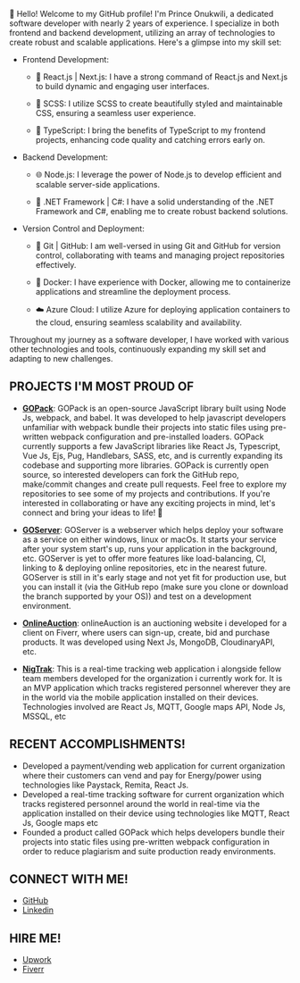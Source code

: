 👋 Hello! Welcome to my GitHub profile! I'm Prince Onukwili, a dedicated software developer with nearly 2 years of experience. I specialize in both frontend and backend development, utilizing an array of technologies to create robust and scalable applications. Here's a glimpse into my skill set:

- Frontend Development:

  - 🚀 React.js | Next.js: I have a strong command of React.js and Next.js to build dynamic and engaging user interfaces.

  - 💅 SCSS: I utilize SCSS to create beautifully styled and maintainable CSS, ensuring a seamless user experience.

  - 🔀 TypeScript: I bring the benefits of TypeScript to my frontend projects, enhancing code quality and catching errors early on.


- Backend Development:

  - 🌐 Node.js: I leverage the power of Node.js to develop efficient and scalable server-side applications.

  - 🎯 .NET Framework | C#: I have a solid understanding of the .NET Framework and C#, enabling me to create robust backend solutions.


- Version Control and Deployment:

  - 🤝 Git | GitHub: I am well-versed in using Git and GitHub for version control, collaborating with teams and managing project repositories effectively.

  - 🐳 Docker: I have experience with Docker, allowing me to containerize applications and streamline the deployment process.

  - ☁️ Azure Cloud: I utilize Azure for deploying application containers to the cloud, ensuring seamless scalability and availability.

Throughout my journey as a software developer, I have worked with various other technologies and tools, continuously expanding my skill set and adapting to new challenges.

## PROJECTS I'M MOST PROUD OF
- [**GOPack**](https://github.com/onukwilip/gopack): 
GOPack is an open-source JavaScript library built using Node Js, webpack, and babel. It was developed to help javascript developers unfamiliar with webpack bundle their projects into static files using pre-written webpack configuration and pre-installed loaders.
GOPack currently supports a few JavaScript libraries like React Js, Typescript,
Vue Js, Ejs, Pug, Handlebars, SASS, etc, and is currently expanding its codebase and supporting more libraries.
GOPack is currently open source, so interested developers can fork the GitHub repo, make/commit changes and create pull requests.
Feel free to explore my repositories to see some of my projects and contributions. If you're interested in collaborating or have any exciting projects in mind, let's connect and bring your ideas to life! 🚀

- [**GOServer**](https://github.com/go-industries/goserver):
GOServer is a webserver which helps deploy your software as a service on either windows, linux or macOs. It starts your service after your system start's up, runs your application in the background, etc. GOServer is yet to offer more features like load-balancing, CI, linking to & deploying online repositories, etc in the nearest future. GOServer is still in it's early stage and not yet fit for production use, but you can install it (via the GitHub repo (make sure you clone or download the branch supported by your OS)) and test on a development environment.

- [**OnlineAuction**](https://github.com/onukwilip/onlineAuction):
onlineAuction is an auctioning website i developed for a client on Fiverr, where users can sign-up, create, bid and purchase products. It was developed using Next Js, MongoDB, CloudinaryAPI, etc.

- [**NigTrak**](https://github.com/onukwilip/NigTrak):
This is a real-time tracking web application i alongside fellow team members developed for the organization i currently work for. It is an MVP application which tracks registered personnel wherever they are in the world via the mobile application installed on their devices. Technologies involved are React Js, MQTT, Google maps API, Node Js, MSSQL, etc

## RECENT ACCOMPLISHMENTS!
- Developed a payment/vending web application for current organization where their customers can vend and pay for Energy/power using technologies like Paystack, Remita, React Js.
- Developed a real-time tracking software for current organization which tracks registered personnel around the world in real-time via the application installed on their device using technologies like MQTT, React Js, Google maps etc
- Founded a product called GOPack which helps developers bundle their projects into static files using pre-written webpack configuration in order to reduce plagiarism and suite production ready environments.

## CONNECT WITH ME!
- [GitHub](https://github.com/onukwilip)
- [Linkedin](https://www.linkedin.com/in/prince-onukwili-a82143233/) 

## HIRE ME!
- [Upwork](https://www.upwork.com/freelancers/~01e414823e14f1cdde)
- [Fiverr](https://www.fiverr.com/go_industries)

